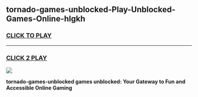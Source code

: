 
## tornado-games-unblocked-Play-Unblocked-Games-Online-hlgkh
<h3>
<a href="https://premium76.site?title=tornado-games-unblocked&ref=24A">CLICK TO PLAY</a></h3>
<hr>

<h3>
<a href="https://premium76.site?title=tornado-games-unblocked&ref=24A">CLICK 2 PLAY</a>
  
</h3>

<a href="https://premium76.site?title=tornado-games-unblocked&ref=24A"><img src="https://clearcache.store/games.png"></a>


**tornado-games-unblocked games unblocked: Your Gateway to Fun and Accessible Online Gaming**
